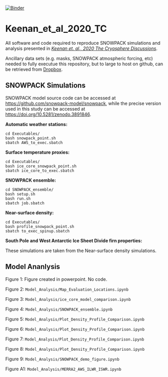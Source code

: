 [![Binder](https://mybinder.org/badge_logo.svg)](https://mybinder.org/v2/gh/EricKeenan/Keenan_et_al_2020_TC/master)

# Keenan_et_al_2020_TC
All software and code required to reproduce SNOWPACK simulations and analysis presented in [*Keenan et. al., 2020 The Cryosphere Discussions*](https://tc.copernicus.org/preprints/tc-2020-175/). 

Ancillary data sets (e.g. masks, SNOWPACK atmospheric forcing, etc) needed to fully executue this repository, but to large to host on github, can be retrieved from [Dropbox](https://www.dropbox.com/sh/040os454eahw6ga/AACg7MkeRBTsEgHg1eF3DYSta?dl=0). 

## SNOWPACK Simulations
SNOWPACK model source code can be accessed at https://github.com/snowpack-model/snowpack, while the precise version used in this study can be accessed at https://doi.org/10.5281/zenodo.3891846. 

**Automatic weather stations:**
```
cd Executables/
bash snowpack_point.sh
sbatch AWS_to_exec.sbatch
```

**Surface temperature proxies:**
```
cd Executables/
bash ice_core_snowpack_point.sh
sbatch ice_core_to_exec.sbatch
```

**SNOWPACK ensemble:**
```
cd SNOWPACK_ensemble/
bash setup.sh
bash run.sh
sbatch job.sbatch
```

**Near-surface density:**
```
cd Executables/
bash profile_snowpack_point.sh
sbatch to_exec_spinup.sbatch
```

**South Pole and West Antarctic Ice Sheet Divide firn properties:**

These simulations are taken from the Near-surface density simulations. 


## Model Ananlysis
Figure 1: Figure created in powerpoint. No code. 

Figure 2: `Model_Analysis/Map_Evaluation_Locations.ipynb`

Figure 3: `Model_Analysis/ice_core_model_comparison.ipynb`

Figure 4: `Model_Analysis/SNOWPACK_ensemble.ipynb`

Figure 5: `Model_Analysis/Plot_Density_Profile_Comparison.ipynb`

Figure 6: `Model_Analysis/Plot_Density_Profile_Comparison.ipynb`

Figure 7: `Model_Analysis/Plot_Density_Profile_Comparison.ipynb`

Figure 8: `Model_Analysis/Plot_Density_Profile_Comparison.ipynb`

Figure 9: `Model_Analysis/SNOWPACK_demo_figure.ipynb`

Figure A1: `Model_Analysis/MERRA2_AWS_ILWR_ISWR.ipynb` 
